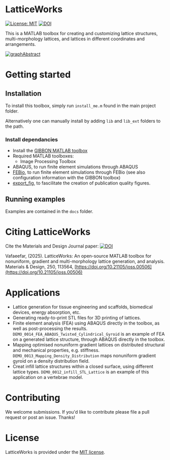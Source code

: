 # LatticeWorks

[![License: MIT](https://img.shields.io/badge/License-MIT-yellow.svg)](https://github.com/mahtab-vafaee/LatticeWorks/blob/main/LICENSE) [![DOI](https://zenodo.org/badge/486929347.svg)](https://doi.org/10.5281/zenodo.13862475) 

This is a MATLAB toolbox for creating and customizing lattice structures, multi-morphology lattices, and lattices in different coordinates and arrangements. 

[![graphAbstract](docs/html/graphAbstract.png)](https://github.com/mahtab-vafaee/LatticeWorks/tree/main)

# Getting started
## Installation
To install this toolbox, simply run `install_me.m` found in the main project folder. 

Alternatively one can manually install by adding `lib` and `lib_ext` folders to the path. 

### Install dependancies
* Install the [GIBBON MATLAB toolbox](https://www.gibboncode.org/)
* Required MATLAB toolboxes:
	- Image Processing Toolbox
* ABAQUS, to run finite element simulations through ABAQUS
* [FEBio](https://www.febio.org/), to run finite element simulations through FEBio (see also configuration information with the GIBBON toolbox)
* [export_fig](https://github.com/altmany/export_fig), to fascilitate the creation of publication quality figures. 

## Running examples
Examples are contained in the `docs` folder.

# Citing LatticeWorks
Cite the Materials and Design Journal paper: [![DOI](https://www.sciencedirect.com/science/article/pii/S0264127524009390)](https://doi.org/10.1016/j.matdes.2024.113564)   
    
Vafaeefar, (2025). LatticeWorks: An open-source MATLAB toolbox for nonuniform, gradient and multi-morphology lattice generation, and analysis. Materials & Design, 250, 113564, [https://doi.org/10.21105/joss.00506](https://doi.org/10.21105/joss.00506)

# Applications
* Lattice generation for tissue engineering and scaffolds, biomedical devices, energy absorption, etc.
* Generating ready-to-print STL files for 3D printing of lattices. 
* Finite element analysis (FEA) using ABAQUS directly in the toolbox, as well as post-processing the results. `DEMO_0014_FEA_ABAQUS_Twisted_Cylindrical_Gyroid` is an example of FEA on a generated lattice structure, through ABAQUS directly in the toolbox.
* Mapping optimised nonuniform gradient lattices on distributed structural and mechanical properties, e.g. stiffness. `DEMO_0013_Mapping_Density_Distribution` maps nonuniform gradient gyroid on a density distribution field.
* Creat infill lattice structures within a closed surface, using different lattice types. `DEMO_0012_infill_STL_Lattice` is an example of this application on a vertebrae model.

# Contributing
We welcome submissions. If you'd like to contribute please file a pull request or post an issue. Thanks! 

# License <a name="License"></a>
LatticeWorks is provided under the [MIT license](https://github.com/mahtab-vafaee/LatticeWorks/blob/main/LICENSE).
